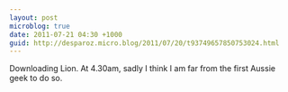 ```yaml
---
layout: post
microblog: true
date: 2011-07-21 04:30 +1000
guid: http://desparoz.micro.blog/2011/07/20/t93749657850753024.html
---
```

Downloading Lion. At 4.30am, sadly I think I am far from the first Aussie geek to do so.
